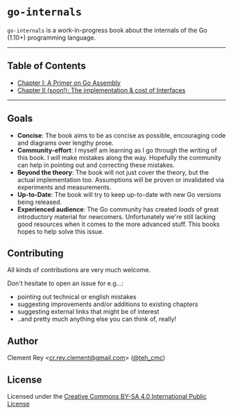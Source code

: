 # `go-internals`

`go-internals` is a work-in-progress book about the internals of the Go (1.10+) programming language.

---

## Table of Contents

- [Chapter I: A Primer on Go Assembly](./chapter1_assembly_primer/README.md)
- [Chapter II (soon!): The implementation & cost of Interfaces](./chapter2_interfaces/README.md)

---

## Goals

- **Concise**: The book aims to be as concise as possible, encouraging code and diagrams over lengthy prose.
- **Community-effort**: I myself am learning as I go through the writing of this book. I *will* make mistakes along the way. Hopefully the community can help in pointing out and correcting these mistakes.
- **Beyond the theory**: The book will not just cover the theory, but the actual implementation too. Assumptions will be proven or invalidated via experiments and measurements.
- **Up-to-Date**: The book will try to keep up-to-date with new Go versions being released.
- **Experienced audience**: The Go community has created *loads* of great introductory material for newcomers. Unfortunately we're still lacking good resources when it comes to the more advanced stuff. This books hopes to help solve this issue.

## Contributing

All kinds of contributions are very much welcome.

Don't hesitate to open an issue for e.g...:
- pointing out technical or english mistakes
- suggesting improvements and/or additions to existing chapters
- suggesting external links that might be of interest
- ..and pretty much anything else you can think of, really!

## Author

Clement Rey <<cr.rey.clement@gmail.com>> ([@teh_cmc](https://twitter.com/teh_cmc))

## License

Licensed under the [Creative Commons BY-SA 4.0 International Public License](http://creativecommons.org/licenses/by-sa/4.0/)
